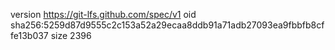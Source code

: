 version https://git-lfs.github.com/spec/v1
oid sha256:5259d87d9555c2c153a52a29ecaa8ddb91a71adb27093ea9fbbfb8cffe13b037
size 2396
